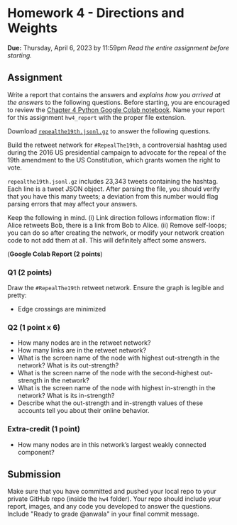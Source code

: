 # Homework 4 - Directions and Weights
**Due:** Thursday, April 6, 2023 by 11:59pm
 *Read the entire assignment before starting.*

## Assignment

Write a report that contains the answers and *explains how you arrived at the answers* to the following questions. Before starting, you are encouraged to review the [Chapter 4 Python Google Colab notebook](https://github.com/anwala/teaching-network-science/blob/main/spring-2023/week-8/data_340_02_s23_chp_04_directions_and_weights.ipynb). Name your report for this assignment `hw4_report` with the proper file extension.

Download [`repealthe19th.jsonl.gz`](https://github.com/CambridgeUniversityPress/FirstCourseNetworkScience/raw/master/datasets/repealthe19th.jsonl.gz) to answer the following questions.

Build the retweet network for `#RepealThe19th`, a controversial hashtag used during the 2016 US presidential campaign to advocate for the repeal of the 19th amendment to the US Constitution, which grants women the right to vote. 

`repealthe19th.jsonl.gz` includes 23,343 tweets containing the hashtag. Each line is a tweet JSON object. After parsing the file, you should verify that you have this many tweets; a deviation from this number would flag parsing errors that may affect your answers. 

Keep the following in mind. (i) Link direction follows information flow: if Alice retweets Bob, there is a link from Bob to Alice. (ii) Remove self-loops; you can do so after creating the network, or modify your network creation code to not add them at all. This will definitely affect some answers.

(**Google Colab Report (2 points**)

### Q1 (2 points)

Draw the `#RepealThe19th` retweet network. Ensure the graph is legible and pretty:
* Edge crossings are minimized

### Q2 (1 point x 6)

* How many nodes are in the retweet network?
* How many links are in the retweet network?
* What is the screen name of the node with highest out-strength in the network? What is its out-strength?
* What is the screen name of the node with the second-highest out-strength in the network?
* What is the screen name of the node with highest in-strength in the network? What is its in-strength?
* Describe what the out-strength and in-strength values of these accounts tell you about their online behavior.

### Extra-credit (1 point)

* How many nodes are in this network’s largest weakly connected component?

## Submission

Make sure that you have committed and pushed your local repo to your private GitHub repo (inside the `hw4` folder).  Your repo should include your report, images, and any code you developed to answer the questions.  Include "Ready to grade @anwala" in your final commit message. 

